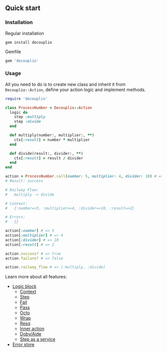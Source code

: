 ## Quick start

### Installation

Regular installation
```
gem install decouplio
```

Gemfile
```ruby
gem 'decouplio'
```

### Usage

All you need to do is to create new class and inherit it from `Decouplio::Action`, define your action logic and implement methods.

```ruby
require 'decouplio'

class ProcessNumber < Decouplio::Action
  logic do
    step :multiply
    step :divide
  end

  def multiply(number:, multiplier:, **)
    ctx[:result] = number * multiplier
  end

  def divide(result:, divider:, **)
    ctx[:result] = result / divider
  end
end

action = ProcessNumber.call(number: 5, multiplier: 4, divider: 10) # =>
# Result: success

# Railway Flow:
#   multiply -> divide

# Context:
#   {:number=>5, :multiplier=>4, :divider=>10, :result=>2}

# Errors:
#   {}

action[:number] # => 5
action[:multiplier] # => 4
action[:divider] # => 10
action[:result] # => 2

action.success? # => true
action.failure? # => false

action.railway_flow # => [:multiply, :divide]
```
Learn more about all features:
- [Logic block](https://differencialx.github.io/decouplio/logic_block)
  - [Context](https://differencialx.github.io/decouplio/context)
  - [Step](https://differencialx.github.io/decouplio/step)
  - [Fail](https://differencialx.github.io/decouplio/fail)
  - [Pass](https://differencialx.github.io/decouplio/pass)
  - [Octo](https://differencialx.github.io/decouplio/octo)
  - [Wrap](https://differencialx.github.io/decouplio/wrap)
  - [Resq](https://differencialx.github.io/decouplio/resq)
  - [Inner action](https://differencialx.github.io/decouplio/inner_action)
  - [Doby/Aide](https://differencialx.github.io/decouplio/doby_aide)
  - [Step as a service](https://differencialx.github.io/decouplio/step_as_a_service)
- [Error store](https://differencialx.github.io/decouplio/error_store)
